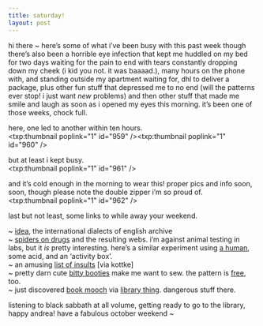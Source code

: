 ```yaml
---
title: saturday!    
layout: post
---
```


hi there ~ here&#8217;s some of what i&#8217;ve been busy with this past week though there&#8217;s also been a horrible eye infection that kept me huddled on my bed for two days waiting for the pain to end with tears constantly dropping down my cheek (i kid you not. it was baaaad.), many hours on the phone with, and standing outside my apartment waiting for, dhl to deliver a package, plus other fun stuff that depressed me to no end (will the patterns ever stop! i just want *new* problems) and then other stuff that made me smile and laugh as soon as i opened my eyes this morning. it&#8217;s been one of those weeks, chock full. 

here, one led to another within ten hours.  
<span class="pic3"><txp:thumbnail poplink="1" id="959" /></span><span class="pic3"><txp:thumbnail poplink="1" id="960" /></span>

but at least i kept busy.  
<span class="pic3"><txp:thumbnail poplink="1" id="961" /></span>

and it&#8217;s cold enough in the morning to wear this! proper pics and info soon, soon, though please note the double zipper i&#8217;m so proud of.  
<span class="pic3"><txp:thumbnail poplink="1" id="962" /></span>

last but not least, some links to while away your weekend. 

~ [idea][1], the international dialects of english archive  
~ [spiders on drugs][2] and the resulting webs. i&#8217;m against animal testing in labs, but it *is* pretty interesting. here&#8217;s a similar experiment using [a human][3], some acid, and an &#8216;activity box&#8217;.  
~ an amusing [list of insults][4] [via kottke]  
~ pretty darn cute [bitty booties][5] make me want to sew. the pattern is [free][6], too.  
~ just discovered [book mooch][7] via [library thing][8]. dangerous stuff there.

listening to black sabbath at all volume, getting ready to go to the library, happy andrea! have a fabulous october weekend ~

 [1]: http://web.ku.edu/idea/
 [2]: http://www.cerebromente.org.br/n13/experiment/spider.htm
 [3]: http://www.cowboybooks.com.au/html/acidtrip1.html
 [4]: http://reluctantnomad.blogspot.com/2006/09/insults-they-just-dont-make-them-as.html
 [5]: http://www.flickr.com/groups/bittybooties/pool/
 [6]: http://www.hellomynameisheather.com/
 [7]: http://www.bookmooch.com/
 [8]: http://www.librarything.com/